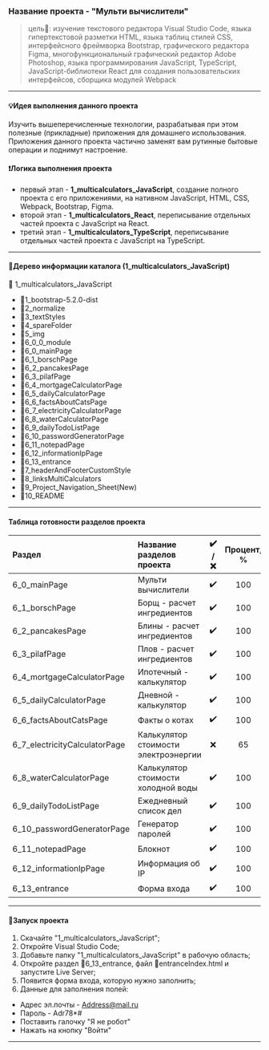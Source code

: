 ### Название проекта - "Мульти вычислители"

> цель:dart:: изучение текстового редактора Visual Studio Code, языка гипертекстовой разметки HTML, языка таблиц стилей CSS, интерфейсного фреймворка Bootstrap, графического редактора Figma, многофункциональный графический редактор Adobe Photoshop, языка программирования JavaScript, TypeScript, JavaScript-библиотеки React для создания пользовательских интерфейсов, сборщика модулей Webpack

---

#### :bulb:Идея выполнения данного проекта

Изучить вышеперечисленные технологии, разрабатывая при этом полезные (прикладные) приложения для домашнего использования. Приложения данного проекта частично заменят вам рутинные бытовые операции и поднимут настроение.

#### :heavy_exclamation_mark:Логика выполнения проекта

- первый этап - **1_multicalculators_JavaScript**, создание полного проекта с его приложениями, на нативном JavaScript, HTML, CSS, Webpack, Bootstrap, Figma.
- второй этап - **1_multicalculators_React**, переписывание отдельных частей проекта с JavaScript на React.
- третий этап - **1_multicalculators_TypeScript**, переписывание отдельных частей проекта с JavaScript на TypeScript.

---

#### :deciduous_tree:Дерево информации каталога (1_multicalculators_JavaScript)

:file_folder: 1_multicalculators_JavaScript

- :file_folder:1_bootstrap-5.2.0-dist
- :file_folder:2_normalize
- :file_folder:3_textStyles
- :file_folder:4_spareFolder
- :file_folder:5_img
- :file_folder:6_0_0_module
- :file_folder:6_0_mainPage
- :file_folder:6_1_borschPage
- :file_folder:6_2_pancakesPage
- :file_folder:6_3_pilafPage
- :file_folder:6_4_mortgageCalculatorPage
- :file_folder:6_5_dailyCalculatorPage
- :file_folder:6_6_factsAboutCatsPage
- :file_folder:6_7_electricityCalculatorPage
- :file_folder:6_8_waterCalculatorPage
- :file_folder:6_9_dailyTodoListPage
- :file_folder:6_10_passwordGeneratorPage
- :file_folder:6_11_notepadPage
- :file_folder:6_12_informationIpPage
- :file_folder:6_13_entrance
- :file_folder:7_headerAndFooterCustomStyle
- :file_folder:8_linksMultiCalculators
- :file_folder:9_Project_Navigation_Sheet(New)
- :file_folder:10_README

---

#### Таблица готовности разделов проекта

| Раздел                        | Название разделов проекта            | :heavy_check_mark: / :x: | Процент, % |
| :---------------------------- | :----------------------------------- | :----------------------: | :--------: |
| 6_0_mainPage                  | Мульти вычислители                   |    :heavy_check_mark:    |    100     |
| 6_1_borschPage                | Борщ - расчет ингредиентов           |    :heavy_check_mark:    |    100     |
| 6_2_pancakesPage              | Блины - расчет ингредиентов          |    :heavy_check_mark:    |    100     |
| 6_3_pilafPage                 | Плов - расчет ингредиентов           |    :heavy_check_mark:    |    100     |
| 6_4_mortgageCalculatorPage    | Ипотечный - калькулятор              |    :heavy_check_mark:    |    100     |
| 6_5_dailyCalculatorPage       | Дневной - калькулятор                |    :heavy_check_mark:    |    100     |
| 6_6_factsAboutCatsPage        | Факты о котах                        |    :heavy_check_mark:    |    100     |
| 6_7_electricityCalculatorPage | Калькулятор стоимости электроэнергии |           :x:            |     65     |
| 6_8_waterCalculatorPage       | Калькулятор стоимости холодной воды  |    :heavy_check_mark:    |    100     |
| 6_9_dailyTodoListPage         | Ежедневный список дел                |    :heavy_check_mark:    |    100     |
| 6_10_passwordGeneratorPage    | Генератор паролей                    |    :heavy_check_mark:    |    100     |
| 6_11_notepadPage              | Блокнот                              |    :heavy_check_mark:    |    100     |
| 6_12_informationIpPage        | Информация об IP                     |    :heavy_check_mark:    |    100     |
| 6_13_entrance                 | Форма входа                          |    :heavy_check_mark:    |    100     |

---

#### :rocket:Запуск проекта

1. Скачайте "1_multicalculators_JavaScript";
2. Откройте Visual Studio Code;
3. Добавьте папку "1_multicalculators_JavaScript" в рабочую область;
4. Откройте раздел :open_file_folder:6_13_entrance, файл :page_facing_up:entranceIndex.html и запустите Live Server;
5. Появится форма входа, которую нужно заполнить;
6. Данные для заполнения полей:

- Адрес эл.почты - Address@mail.ru
- Пароль - Adr78\*#
- Поставить галочку "Я не робот"
- Нажать на кнопку "Войти"

---
